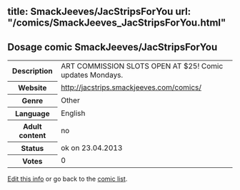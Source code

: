 title: SmackJeeves/JacStripsForYou
url: "/comics/SmackJeeves_JacStripsForYou.html"
---
Dosage comic SmackJeeves/JacStripsForYou
-----------------------------------------

<table class="comicinfo">
<tr>
<th>Description</th><td>ART COMMISSION SLOTS OPEN AT $25! Comic updates Mondays.</td>
</tr>
<tr>
<th>Website</th><td><a href="http://jacstrips.smackjeeves.com/comics/">http://jacstrips.smackjeeves.com/comics/</a></td>
</tr>
<tr>
<th>Genre</th><td>Other</td>
</tr>
<tr>
<th>Language</th><td>English</td>
</tr>
<tr>
<th>Adult content</th><td>no</td>
</tr>
<tr>
<th>Status</th><td>ok on 23.04.2013</td>
</tr>
<tr>
<th>Votes</th><td>0</div></td>
</tr>
</table>

[Edit this info](/comics/SmackJeeves_JacStripsForYou_edit.html) or go back to the [comic list](../comic-index.html).
